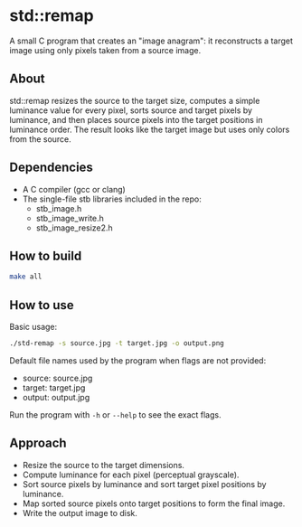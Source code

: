 # std::remap

A small C program that creates an "image anagram": it reconstructs a target image using only pixels taken from a source image.

About
-----
std::remap resizes the source to the target size, computes a simple luminance value for every pixel, sorts source and target pixels by luminance, and then places source pixels into the target positions in luminance order. The result looks like the target image but uses only colors from the source.

Dependencies
------------
- A C compiler (gcc or clang)
- The single-file stb libraries included in the repo:
  - stb_image.h
  - stb_image_write.h
  - stb_image_resize2.h

How to build
------------
```bash
make all
```

How to use
----------
Basic usage:

```bash
./std-remap -s source.jpg -t target.jpg -o output.png
```

Default file names used by the program when flags are not provided:
- source: source.jpg
- target: target.jpg
- output: output.jpg

Run the program with `-h` or `--help` to see the exact flags.

Approach
----------------
- Resize the source to the target dimensions.
- Compute luminance for each pixel (perceptual grayscale).
- Sort source pixels by luminance and sort target pixel positions by luminance.
- Map sorted source pixels onto target positions to form the final image.
- Write the output image to disk.

